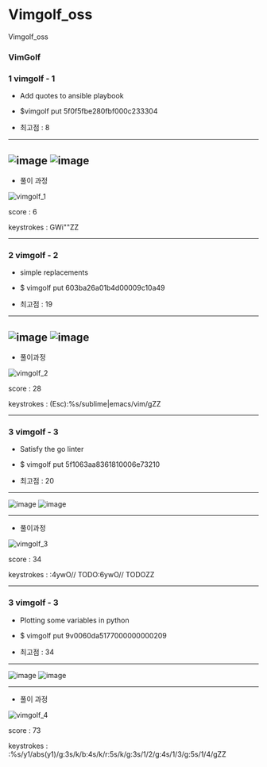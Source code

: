 # Vimgolf_oss
Vimgolf_oss

### VimGolf ###

### 1 **vimgolf - 1** ###

* Add quotes to ansible playbook

* $vimgolf put 5f0f5fbe280fbf000c233304

* 최고점 : 8
----------------------------------------------------
![image](https://user-images.githubusercontent.com/87855218/144703062-6228187c-2d7c-4828-83e3-f818eb169ea1.png)
![image](https://user-images.githubusercontent.com/87855218/144703068-7f81eeeb-e72c-4fa1-94af-f91c8c094676.png)
-----------------------------------------------------
* 풀이 과정 

![vimgolf_1](https://user-images.githubusercontent.com/87855218/144703128-48da5652-7e54-4839-a3bf-7be0f605f242.gif)

score : 6

keystrokes : GWi"<END>"ZZ

---------------------------------------------------------
  
### 2 **vimgolf - 2** ###
  
*  simple replacements

* $ vimgolf put 603ba26a01b4d00009c10a49

* 최고점 : 19
  
---------------------------------------------------------
![image](https://user-images.githubusercontent.com/87855218/144703289-5481b6f5-af4f-40a7-b7bb-70da584cd1b6.png)
![image](https://user-images.githubusercontent.com/87855218/144703293-873200dd-5a1c-449a-abaf-290a4eb7a901.png)
--------------------------------------------------------------
* 풀이과정

![vimgolf_2](https://user-images.githubusercontent.com/87855218/144703307-1ea61960-1647-450a-802d-4e56d99d57e2.gif)

score : 28 

keystrokes : (Esc):%s/sublime|emacs/vim/gZZ

-------------------------------------------------------------

### 3 **vimgolf - 3** ###
  
* Satisfy the go linter

* $ vimgolf put 5f1063aa8361810006e73210

* 최고점 : 20
  
------------------------------------------------------------
![image](https://user-images.githubusercontent.com/87855218/144703430-d144f328-c494-4c84-a942-c1b2e2ee9c22.png)
![image](https://user-images.githubusercontent.com/87855218/144703433-0eff6ce7-fa15-4be3-a2a2-713386d774ad.png)

------------------------------------------------------------
* 풀이과정
  
![vimgolf_3](https://user-images.githubusercontent.com/87855218/144703455-d44ceadb-74ea-4ce9-b3af-bfb848c4f989.gif)

score : 34 

keystrokes : :4<CR>ywO// <C-N> TODO<Esc>:6<CR>ywO// <C-N> TODO<Esc>ZZ

---------------------------------------------------------

### 3 **vimgolf - 3** ###
  
* Plotting some variables in python

* $ vimgolf put 9v0060da5177000000000209

* 최고점 : 34
  
--------------------------------------------------------
![image](https://user-images.githubusercontent.com/87855218/144703579-a6af7912-c2e1-4e3e-98aa-0d77e5880364.png)
![image](https://user-images.githubusercontent.com/87855218/144703581-1ebbeaa6-98a3-4b76-b513-d45058193a9b.png)

------------------------------------------------------------
* 풀이 과정
  
![vimgolf_4](https://user-images.githubusercontent.com/87855218/144703650-fd84e05f-c1d6-4daa-befc-866326d029f2.gif)

  
score : 73 

keystrokes : :%s/y1/abs(y1)/g<CR>:3s/k/b<CR>:4s/k/r<CR>:5s/k/g<CR>:3s/1/2/g<CR>:4s/1/3/g<CR>:5s/1/4/g<CR>ZZ


 
